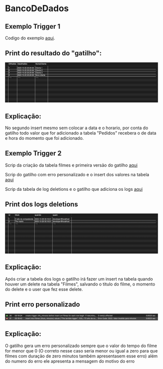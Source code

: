 # BancoDeDados

## Exemplo Trigger 1
Codigo do exemplo [aqui](exercicioTriggerPedidos.sql).


## Print do resultado do "gatilho":
![print](PrintPedidos.png)


## Explicação:
No segundo insert mesmo sem colocar a data e o horario, por conta do gatilho todo valor que for adicionado a tabela "Pedidos" recebera o de data e hora do momento que foi adicionado.

## Exemplo Trigger 2
Scrip da criação da tabela filmes e primeira versão do gatilho [aqui](CriaçãoDaTabelaFIlmes.sql)

Scrip do gatilho com erro personalizado e o insert dos valores na tabela [aqui](InserindoOsFilmes.sql)

Scrip da tabela de log deletions e o gatilho que adiciona os logs [aqui](Log_Deletions.sql)

## Print dos logs deletions
![print logs](Select_Log_Deletions.png)

## Explicação:
Após criar a tabela dos logs o gatilho irá fazer um insert na tabela quando houver um delete na tabela "Filmes", salvando o titulo do filme, o momento do delete e o user que fez esse delete.

## Print erro personalizado
![print erro](PrintDoErroPersonalizado.png)

## Explicação:
O gatilho gera um erro personalizado sempre que o valor do tempo do filme for menor que 0 (O correto nesse caso seria menor ou igual a zero para que filmes com duração de zero minutos também apresentasem esse erro) além do numero do erro ele apresenta a mensagem do motivo do erro
